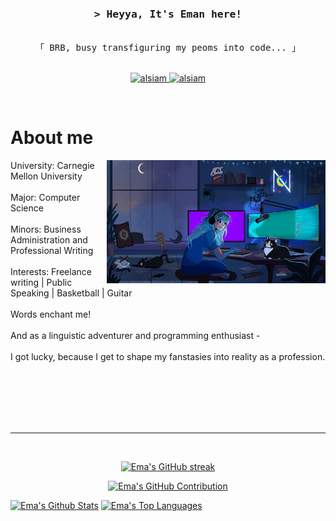 <!--
<h2 align="center">
  Welcome to Al Siam World!
  <img src="https://media.giphy.com/media/hvRJCLFzcasrR4ia7z/giphy.gif" width="28">
</h2>
-->

<!--
<p align="center">
  <a href="https://github.com/alsiam"><img src="https://readme-typing-svg.herokuapp.com/?lines=Self%20Taught%20Programmer;Front%20End%20Developer;1.5%2B%20years%20of%20coding%20experience;Always%20learning%20new%20things&center=true&width=380&height=45"></a>
</p>

 -->




<!-- Intro  -->
<h3 align="center">
        <samp>&gt; Heyya, It's Eman here!
        </samp>
</h3>


<p align="center"> 
  <samp>
    <br>
    「 BRB, busy transfiguring my peoms into code...</b> 」
    <br>
    <br>
  </samp>
</p>

<p align="center">

 <a href="https://www.linkedin.com/in/emaans5056/" target="_blank">
  <img src="https://img.shields.io/badge/LinkedIn-0077B5?style=for-the-badge&logo=linkedin&logoColor=white" alt="alsiam"/>
 </a>
 <a href="https://www.instagram.com/emaans42/" target="_blank">
  <img src="https://img.shields.io/badge/Instagram-fe4164?style=for-the-badge&logo=instagram&logoColor=white" alt="alsiam" />
 </a> 
</p>
<br />

<!-- About Section -->
 # About me
 
<p>
 <img align="right" width="350" src="/assets/gamergirl.gif" alt="Coding gif" />
University: Carnegie Mellon University <br/><br/> 
Major: Computer Science <br/><br/>
Minors: Business Administration and Professional Writing  <br/><br/>
Interests: Freelance writing | Public Speaking | Basketball | Guitar <br/><br/>
Words enchant me! <br/><br/>And as a linguistic adventurer and programming enthusiast - <br/><br/>
I got lucky, because I get to shape my fanstasies into reality as a profession.<br/><br/>

 
  


</p>

<br/>
<br/>
<br/>




<br/>
<hr/>
<br/>

<p align="center">
  <a href="https://github.com/Ema-Ans">
    <img src="https://github-readme-streak-stats.herokuapp.com/?user=Ema-Ans&theme=radical&border=7F3FBF&background=0D1117" alt="Ema's GitHub streak"/>
  </a>
</p>

<p align="center">
  <a href="https://github.com/Ema-Ans">
    <img src="https://github-profile-summary-cards.vercel.app/api/cards/profile-details?username=Ema-Ans&theme=radical" alt="Ema's GitHub Contribution"/>
  </a>
</p>

<a> 
    <a href="https://github.com/Ema-Ans"><img alt="Ema's Github Stats" src="https://denvercoder1-github-readme-stats.vercel.app/api?username=Ema-Ans&show_icons=true&count_private=true&theme=react&border_color=7F3FBF&bg_color=0D1117&title_color=F85D7F&icon_color=F8D866" height="192px" width="49.5%"/></a>
  <a href="https://github.com/Ema-Ans"><img alt="Ema's Top Languages" src="https://denvercoder1-github-readme-stats.vercel.app/api/top-langs/?username=Ema-Ans&langs_count=8&layout=compact&theme=react&border_color=7F3FBF&bg_color=0D1117&title_color=F85D7F&icon_color=F8D866" height="192px" width="49.5%"/></a>
  <br/>
</a>



